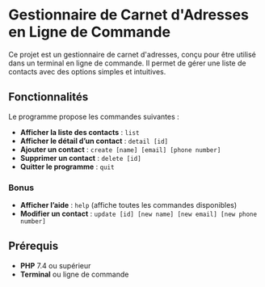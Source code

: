 # Gestionnaire de Carnet d'Adresses en Ligne de Commande

Ce projet est un gestionnaire de carnet d'adresses, conçu pour être utilisé dans un terminal en ligne de commande. Il permet de gérer une liste de contacts avec des options simples et intuitives.

## Fonctionnalités

Le programme propose les commandes suivantes :

- **Afficher la liste des contacts** : `list`
- **Afficher le détail d’un contact** : `detail [id]`
- **Ajouter un contact** : `create [name] [email] [phone number]`
- **Supprimer un contact** : `delete [id]`
- **Quitter le programme** : `quit`

### Bonus

- **Afficher l’aide** : `help` (affiche toutes les commandes disponibles)
- **Modifier un contact** : `update [id] [new name] [new email] [new phone number]`

## Prérequis

- **PHP** 7.4 ou supérieur
- **Terminal** ou ligne de commande
